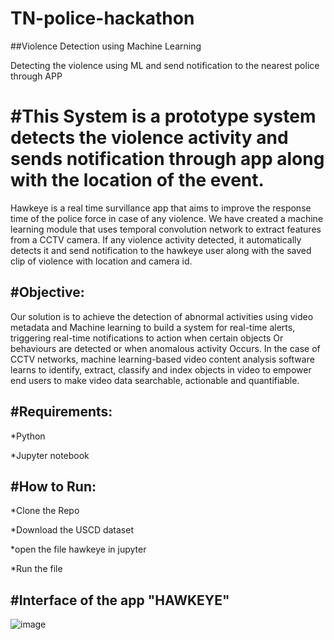 # TN-police-hackathon
##Violence Detection using Machine Learning

Detecting the violence using ML and send notification to the nearest police through APP

<h1>#This System is a prototype system detects the violence activity and sends notification through app along with the location of the event.</h1>

Hawkeye is a real time survillance app that aims to improve the response time of the police force in case of any violence. We have created a machine learning module that uses temporal convolution network to extract features from a CCTV camera. If any violence activity detected, it automatically detects it and send notification to the hawkeye user along with the saved clip of violence with location and camera id.

<h2>#Objective:</h2>

Our solution is to achieve the detection of abnormal activities using video metadata and Machine learning to build a system for real-time alerts, triggering real-time notifications to action when certain objects Or behaviours are detected or when anomalous activity Occurs. In the case of CCTV networks, machine learning-based video content analysis software learns to identify, extract, classify and index objects in video to empower end users to make video data searchable, actionable and quantifiable.

<h2>#Requirements:</h2>

*Python

*Jupyter notebook

<h2>#How to Run:</h2>

*Clone the Repo

*Download the USCD dataset

*open the file hawkeye in jupyter

*Run the file

<h2>#Interface of the app "HAWKEYE"</h2>


![image](https://user-images.githubusercontent.com/110712401/224074551-36e8050d-0221-4614-b4ab-47f1f2284cce.png)
